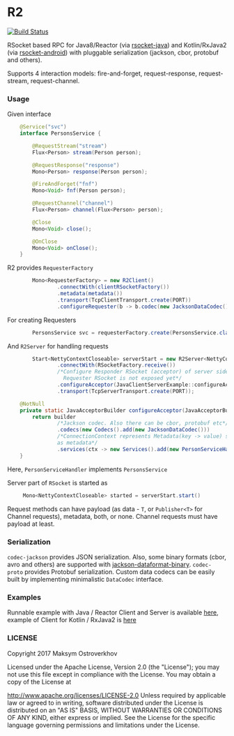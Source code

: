 # R2
[![Build Status](https://travis-ci.org/mostroverkhov/r2.svg?branch=master)](https://travis-ci.org/mostroverkhov/r2)  

RSocket based RPC for Java8/Reactor (via [rsocket-java](https://github.com/rsocket/rsocket-java)) and Kotlin/RxJava2 (via [rsocket-android](https://github.com/rsocket/rsocket-android)) with pluggable serialization (jackson, cbor, protobuf and others).

Supports 4 interaction models: fire-and-forget, request-response, request-stream, request-channel.

### Usage

Given interface

```java
    @Service("svc")
    interface PersonsService {

        @RequestStream("stream")
        Flux<Person> stream(Person person);

        @RequestResponse("response")
        Mono<Person> response(Person person);

        @FireAndForget("fnf")
        Mono<Void> fnf(Person person);

        @RequestChannel("channel")
        Flux<Person> channel(Flux<Person> person);

        @Close
        Mono<Void> close();

        @OnClose
        Mono<Void> onClose();
    }
```

R2 provides `RequesterFactory`
```java
        Mono<RequesterFactory> = new R2Client()
                .connectWith(clientRSocketFactory())
                .metadata(metadata())
                .transport(TcpClientTransport.create(PORT))
                .configureRequester(b -> b.codec(new JacksonDataCodec()));
```

For creating Requesters
```java
        PersonsService svc = requesterFactory.create(PersonsService.class);
```

And `R2Server` for handling requests
```java
        Start<NettyContextCloseable> serverStart = new R2Server<NettyContextCloseable>()
                .connectWith(RSocketFactory.receive())
                /*Configure Responder RSocket (acceptor) of server side of Connection.
                  Requester RSocket is not exposed yet*/
                .configureAcceptor(JavaClientServerExample::configureAcceptor)
                .transport(TcpServerTransport.create(PORT));

    @NotNull
    private static JavaAcceptorBuilder configureAcceptor(JavaAcceptorBuilder builder) {
        return builder
                /*Jackson codec. Also there can be cbor, protobuf etc*/
                .codecs(new Codecs().add(new JacksonDataCodec()))
                /*ConnectionContext represents Metadata(key -> value) set by Client (Connection initiator)
                as metadata*/
                .services(ctx -> new Services().add(new PersonServiceHandler()));
    }

```

Here, `PersonServiceHandler` implements `PersonsService`

Server part of `RSocket` is started as
```java
     Mono<NettyContextCloseable> started = serverStart.start()
```

Request methods can have payload (as data - `T`, or `Publisher<T>` for Channel requests), metadata, both, or none. Channel requests must have payload at least.

### Serialization

`codec-jackson` provides JSON serialization. Also, some binary formats (cbor, avro and others) are supported with [jackson-dataformat-binary](https://github.com/FasterXML/jackson-dataformats-binary). `codec-proto` provides Protobuf serialization. Custom data codecs can be easily built by implementing minimalistic `DataCodec` interface.

### Examples

Runnable example with Java / Reactor Client and Server is available [here](https://github.com/mostroverkhov/r2/blob/master/java/src/test/java/com/github/mostroverkhov/r2/java/JavaClientServerExample.java), example of Client for Kotlin / RxJava2 is [here](https://github.com/mostroverkhov/r2/blob/master/android/src/test/java/com/github/mostroverkhov/r2/android/AndroidClientExample.kt)

### LICENSE

Copyright 2017 Maksym Ostroverkhov

Licensed under the Apache License, Version 2.0 (the "License"); you may not use this file except in compliance with the License. You may obtain a copy of the License at

   http://www.apache.org/licenses/LICENSE-2.0
Unless required by applicable law or agreed to in writing, software distributed under the License is distributed on an "AS IS" BASIS, WITHOUT WARRANTIES OR CONDITIONS OF ANY KIND, either express or implied. See the License for the specific language governing permissions and limitations under the License.
